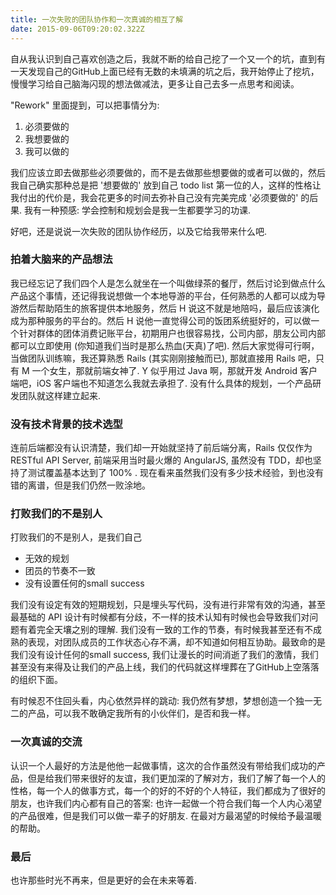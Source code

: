 ```yaml
---
title: 一次失败的团队协作和一次真诚的相互了解
date: 2015-09-06T09:20:02.322Z
---
```


自从我认识到自己喜欢创造之后，我就不断的给自己挖了一个又一个的坑，直到有一天发现自己的GitHub上面已经有无数的未填满的坑之后，我开始停止了挖坑，慢慢学习给自己脑海闪现的想法做减法，更多让自己去多一点思考和阅读。

"Rework" 里面提到，可以把事情分为:

1. 必须要做的
2. 我想要做的
3. 我可以做的

我们应该立即去做那些必须要做的，而不是去做那些想要做的或者可以做的，然后我自己确实那种总是把 '想要做的' 放到自己 todo list 第一位的人，这样的性格让我付出的代价是，我会花更多的时间去弥补自己没有完美完成 '必须要做的' 的后果. 我有一种预感: 学会控制和规划会是我一生都要学习的功课.

好吧，还是说说一次失败的团队协作经历，以及它给我带来什么吧.

### 拍着大脑来的产品想法

我已经忘记了我们四个人是怎么就坐在一个叫做绿茶的餐厅，然后讨论到做点什么产品这个事情，还记得我说想做一个本地导游的平台，任何熟悉的人都可以成为导游然后帮助陌生的旅客提供本地服务，然后 H 说这不就是地陪吗，最后应该演化成为那种服务的平台的。然后 H 说他一直觉得公司的饭团系统挺好的，可以做一个针对群体的团体消费记账平台，初期用户也很容易找，公司内部，朋友公司内部都可以立即使用 (你知道我们当时是那么热血(天真)了吧). 然后大家觉得可行啊，当做团队训练嘛，我还算熟悉 Rails (其实刚刚接触而已), 那就直接用 Rails 吧，只有 M 一个女生，那就前端女神了. Y 似乎用过 Java 啊，那就开发 Android 客户端吧，iOS 客户端也不知道怎么我就去承担了. 没有什么具体的规划，一个产品研发团队就这样建立起来.

### 没有技术背景的技术选型

连前后端都没有认识清楚，我们却一开始就坚持了前后端分离，Rails 仅仅作为 RESTful API Server, 前端采用当时最火爆的 AngularJS, 虽然没有 TDD，却也坚持了测试覆盖基本达到了 100% . 现在看来虽然我们没有多少技术经验，到也没有错的离谱，但是我们仍然一败涂地。

### 打败我们的不是别人

打败我们的不是别人，是我们自己

* 无效的规划
* 团员的节奏不一致
* 没有设置任何的small success

我们没有设定有效的短期规划，只是埋头写代码，没有进行非常有效的沟通，甚至最基础的 API 设计有时候都有分歧，不一样的技术认知有时候也会导致我们对问题有着完全天壤之别的理解. 我们没有一致的工作的节奏，有时候我甚至还有不成熟的表现，对团队成员的工作状态心存不满，却不知道如何相互协助。最致命的是我们没有设计任何的small success, 我们让漫长的时间消逝了我们的激情，我们甚至没有来得及让我们的产品上线，我们的代码就这样埋葬在了GitHub上空落落的组织下面。

有时候忍不住回头看，内心依然异样的跳动: 我仍然有梦想，梦想创造一个独一无二的产品，可以我不敢确定我所有的小伙伴们，是否和我一样。

### 一次真诚的交流

认识一个人最好的方法是他他一起做事情，这次的合作虽然没有带给我们成功的产品，但是给我们带来很好的友谊，我们更加深的了解对方，我们了解了每一个人的性格，每一个人的做事方式，每一个的好的不好的个人特征，我们都成为了很好的朋友，也许我们内心都有自己的答案: 也许一起做一个符合我们每一个人内心渴望的产品很难，但是我们可以做一辈子的好朋友. 在最对方最渴望的时候给予最温暖的帮助。

### 最后

也许那些时光不再来，但是更好的会在未来等着.
